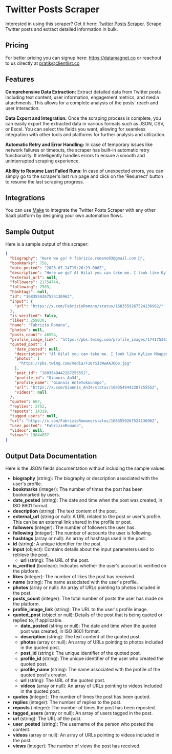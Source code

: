 # Twitter Posts Scraper

Interested in using this scraper? Get it here: [Twitter Posts Scraper](https://apify.com/pratikdani/linkedin-people-profile-scraper). Scrape Twitter posts and extract detailed information in bulk.

## Pricing
For better pricing you can signup here: https://datamagnet.co or reachout to us directly at pratik@clientlist.co

## Features

**Comprehensive Data Extraction:** Extract detailed data from Twitter posts including text content, user information, engagement metrics, and media attachments. This allows for a complete analysis of the posts' reach and user interaction.

**Data Export and Integration:** Once the scraping process is complete, you can easily export the extracted data in various formats such as JSON, CSV, or Excel. You can select the fields you want, allowing for seamless integration with other tools and platforms for further analysis and utilization.

**Automatic Retry and Error Handling:** In case of temporary issues like network failures or timeouts, the scraper has built-in automatic retry functionality. It intelligently handles errors to ensure a smooth and uninterrupted scraping experience.

**Ability to Resume Last Failed Runs:** In case of unexpected errors, you can simply go to the scraper's last run page and click on the 'Resurrect' button to resume the last scraping progress.

## Integrations

You can use [Make](https://www.make.com/en/register) to integrate the Twitter Posts Scraper with any other SaaS platform by designing your own automation flows.

## Sample Output

Here is a sample output of this scraper:

```json
{
  "biography": "Here we go! © fabrizio.romano93@gmail.com 📩",
  "bookmarks": 756,
  "date_posted": "2023-07-24T19:26:23.000Z",
  "description": "Here we go? Al Hilal you can take me. I look like Kylian Mbappe",
  "external_url": null,
  "followers": 21754744,
  "following": 2583,
  "hashtags": null,
  "id": "1683559267524136962",
  "input": {
    "url": "https://x.com/FabrizioRomano/status/1683559267524136962/"
  },
  "is_verified": false,
  "likes": 259030,
  "name": "Fabrizio Romano",
  "photos": null,
  "posts_count": 46594,
  "profile_image_link": "https://pbs.twimg.com/profile_images/1741753635158024192/j0m8Ucvv_normal.jpg",
  "quoted_post": {
    "date_posted": null,
    "description": "Al Hilal you can take me. I look like Kylian Mbappe 😂😂👀 https://t.co/VH0syez3VX",
    "photos": [
      "https://pbs.twimg.com/media/F10rS33WwAAJOQo.jpg"
    ],
    "post_id": "1683549442287255552",
    "profile_id": "Giannis_An34",
    "profile_name": "Giannis Antetokounmpo",
    "url": "https://x.com/Giannis_An34/status/1683549442287255552",
    "videos": null
  },
  "quotes": 607,
  "replies": 2752,
  "reposts": 14319,
  "tagged_users": null,
  "url": "https://x.com/FabrizioRomano/status/1683559267524136962",
  "user_posted": "FabrizioRomano",
  "videos": null,
  "views": 19844857
}
```

## Output Data Documentation

Here is the JSON fields documentation without including the sample values:

- **biography** (string): The biography or description associated with the user's profile.
- **bookmarks** (integer): The number of times the post has been bookmarked by users.
- **date_posted** (string): The date and time when the post was created, in ISO 8601 format.
- **description** (string): The text content of the post.
- **external_url** (string or null): A URL related to the post or user's profile. This can be an external link shared in the profile or post.
- **followers** (integer): The number of followers the user has.
- **following** (integer): The number of accounts the user is following.
- **hashtags** (array or null): An array of hashtags used in the post.
- **id** (string): A unique identifier for the post.
- **input** (object): Contains details about the input parameters used to retrieve the post.
  - **url** (string): The URL of the post.
- **is_verified** (boolean): Indicates whether the user's account is verified on the platform.
- **likes** (integer): The number of likes the post has received.
- **name** (string): The name associated with the user's profile.
- **photos** (array or null): An array of URLs pointing to photos included in the post.
- **posts_count** (integer): The total number of posts the user has made on the platform.
- **profile_image_link** (string): The URL to the user's profile image.
- **quoted_post** (object or null): Details of the post that is being quoted or replied to, if applicable.
  - **date_posted** (string or null): The date and time when the quoted post was created, in ISO 8601 format.
  - **description** (string): The text content of the quoted post.
  - **photos** (array or null): An array of URLs pointing to photos included in the quoted post.
  - **post_id** (string): The unique identifier of the quoted post.
  - **profile_id** (string): The unique identifier of the user who created the quoted post.
  - **profile_name** (string): The name associated with the profile of the quoted post's creator.
  - **url** (string): The URL of the quoted post.
  - **videos** (array or null): An array of URLs pointing to videos included in the quoted post.
- **quotes** (integer): The number of times the post has been quoted.
- **replies** (integer): The number of replies to the post.
- **reposts** (integer): The number of times the post has been reposted.
- **tagged_users** (array or null): An array of users tagged in the post.
- **url** (string): The URL of the post.
- **user_posted** (string): The username of the person who posted the content.
- **videos** (array or null): An array of URLs pointing to videos included in the post.
- **views** (integer): The number of views the post has received.
